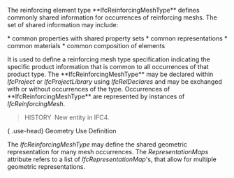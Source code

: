 The reinforcing element type \*\*IfcReinforcingMeshType\*\* defines commonly shared information for occurrences of reinforcing meshs. The set of shared information may include:

\* common properties with shared property sets
\* common representations
\* common materials
\* common composition of elements

It is used to define a reinforcing mesh type specification indicating the specific product information that is common to all occurrences of that product type. The \*\*IfcReinforcingMeshType\*\* may be declared within _IfcProject_ or _IfcProjectLibrary_ using _IfcRelDeclares_ and may be exchanged with or without occurrences of the type. Occurrences of \*\*IfcReinforcingMeshType\*\* are represented by instances of _IfcReinforcingMesh_.

> HISTORY&nbsp; New entity in IFC4.

{ .use-head}
Geometry Use Definition

The _IfcReinforcingMeshType_ may define the shared geometric representation for many mesh occurrences. The _RepresentationMaps_ attribute refers to a list of _IfcRepresentationMap_'s, that allow for multiple geometric representations.
